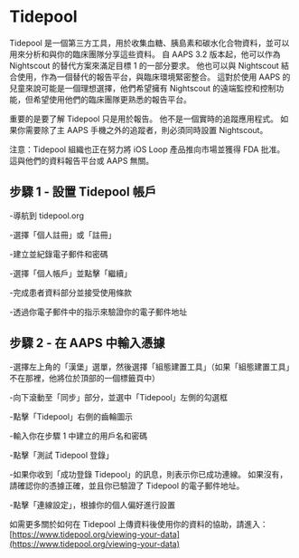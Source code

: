 # Tidepool

Tidepool 是一個第三方工具，用於收集血糖、胰島素和碳水化合物資料，並可以用來分析和與你的臨床團隊分享這些資料。 自 AAPS 3.2 版本起，他可以作為 Nightscout 的替代方案來滿足目標 1 的一部分要求。 他也可以與 Nightscout 結合使用，作為一個替代的報告平台，與臨床環境緊密整合。 這對於使用 AAPS 的兒童來說可能是一個理想選擇，他們希望擁有 Nightscout 的遠端監控和控制功能，但希望使用他們的臨床團隊更熟悉的報告平台。

重要的是要了解 Tidepool 只是用於報告。 他不是一個實時的追蹤應用程式。 如果你需要除了主 AAPS 手機之外的追蹤者，則必須同時設置 Nightscout。

注意：Tidepool 組織也正在努力將 iOS Loop 產品推向市場並獲得 FDA 批准。 這與他們的資料報告平台或 AAPS 無關。


## 步驟 1 - 設置 Tidepool 帳戶

-導航到 tidepool.org

-選擇「個人註冊」或「註冊」

-建立並紀錄電子郵件和密碼

-選擇「個人帳戶」並點擊「繼續」

-完成患者資料部分並接受使用條款

-透過你電子郵件中的指示來驗證你的電子郵件地址


## 步驟 2 - 在 AAPS 中輸入憑據

-選擇左上角的「漢堡」選單，然後選擇「組態建置工具」（如果「組態建置工具」不在那裡，他將位於頂部的一個標籤頁中）

-向下滾動至「同步」部分，並選中「Tidepool」左側的勾選框

-點擊「Tidepool」右側的齒輪圖示

-輸入你在步驟 1 中建立的用戶名和密碼

-點擊「測試 Tidepool 登錄」

-如果你收到「成功登錄 Tidepool」的訊息，則表示你已成功連線。 如果沒有，請確認你的憑據正確，並且你已驗證了 Tidepool 的電子郵件地址。

-點擊「連線設定」，根據你的個人偏好進行設置

如需更多關於如何在 Tidepool 上傳資料後使用你的資料的協助，請進入：[https://www.tidepool.org/viewing-your-data](https://www.tidepool.org/viewing-your-data) 
